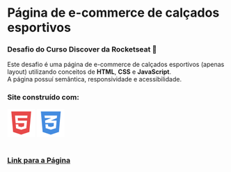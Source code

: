 # Página de e-commerce de calçados esportivos
### Desafio do Curso Discover da Rocketseat 🚀
Este desafio é uma página de e-commerce de calçados esportivos (apenas layout) utilizando conceitos de **HTML**, **CSS** e **JavaScript**. <br/>
A página possuí semântica, responsividade e acessibilidade.

### Site construído com:
<div>
<img src="https://github.com/luca-merighi/luca-merighi/blob/main/GHIcons/html.png?raw=true">
<img src="https://github.com/luca-merighi/luca-merighi/blob/main/GHIcons/css.png?raw=true">
</div>
<br/>

### [Link para a Página]( "RocketShoes")
